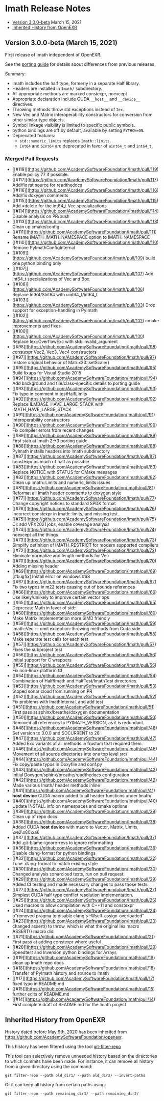 # Imath Release Notes

* [Version 3.0.0-beta](#version-300-beta-Mar-15-2021) March 15, 2021
* [Inherited History from OpenEXR](#inherited-history-from-openexr)

## Version 3.0.0-beta (March 15, 2021)

First release of Imath independent of OpenEXR.

See the [porting guide](docs/PortingGuide2-3.md) for details about
differences from previous releases.

Summary:

* Imath includes the half type, formerly in a separate Half library.
* Headers are installed in ``Imath/`` subdirectory.
* All appropriate methods are marked constexpr, noexcept
* Appropriate declaration include CUDA ``__host__`` and ``__device__``
  directives.
* Throwing methods throw std exceptions instead of ``Iex``.
* New Vec and Matrix interoperability constructors for conversion from
  other similar type objects.
* Symbol linkage visibility is limited to specific public symbols.
* python bindings are off by default, available by setting ``PYTHON=ON``.
* Deprecated features:
  - ``std::numeric_limits`` replaces ``Imath::limits``.
  - ``Int64`` and ``SInt64`` are deprecated in favor of ``uint64_t``
    and ``int64_t``.

### Merged Pull Requests

* \[[#119]\](https://github.com/AcademySoftwareFoundation/Imath/pull/119) Enable policy 77 if possible.
* \[[#117]\](https://github.com/AcademySoftwareFoundation/Imath/pull/117) Add/fix rst source for readthedocs
* \[[#116]\](https://github.com/AcademySoftwareFoundation/Imath/pull/116) Add/fix doxygen comments
* \[[#115]\](https://github.com/AcademySoftwareFoundation/Imath/pull/115) Add =delete for the int64_t Vec specializations
* \[[#114]\](https://github.com/AcademySoftwareFoundation/Imath/pull/114) Disable analysis on PR/push
* \[[#113]\](https://github.com/AcademySoftwareFoundation/Imath/pull/113) Clean up cmake/config
* \[[#111]\](https://github.com/AcademySoftwareFoundation/Imath/pull/111) Rename IMATH_IMATH_NAMESPACE option to IMATH_NAMESPACE
* \[[#110]\](https://github.com/AcademySoftwareFoundation/Imath/pull/110) Remove PyImathConfigInternal
* \[[#109]\](https://github.com/AcademySoftwareFoundation/Imath/pull/109) build one python binding only
* \[[#107]\](https://github.com/AcademySoftwareFoundation/Imath/pull/107) Add int64_t specializations of Vec and Box.
* \[[#106]\](https://github.com/AcademySoftwareFoundation/Imath/pull/106) Replace Int64/SInt64 with uint64_t/int64_t
* \[[#103]\](https://github.com/AcademySoftwareFoundation/Imath/pull/103) Drop support for exception-handling in PyImath
* \[[#102]\](https://github.com/AcademySoftwareFoundation/Imath/pull/102) cmake improvements and fixes
* \[[#100]\](https://github.com/AcademySoftwareFoundation/Imath/pull/100) Replace Iex::OverflowExc with std::invalid_argument
* \[[#98]\](https://github.com/AcademySoftwareFoundation/Imath/pull/98) constexpr Vec2, Vec3, Vec4 constructors
* \[[#97]\](https://github.com/AcademySoftwareFoundation/Imath/pull/97) restore original behavior of Matrix33<T>::setScale()
* \[[#95]\](https://github.com/AcademySoftwareFoundation/Imath/pull/95) Build fixups for Visual Studio 2015
* \[[#94]\](https://github.com/AcademySoftwareFoundation/Imath/pull/94) Add background and file/class-specific details to porting guide
* \[[#93]\](https://github.com/AcademySoftwareFoundation/Imath/pull/93) Fix typo in comment in testHalfLimits
* \[[#92]\](https://github.com/AcademySoftwareFoundation/Imath/pull/92) Replace ILMBASE_HAVE_LARGE_STACK with IMATH_HAVE_LARGE_STACK
* \[[#91]\](https://github.com/AcademySoftwareFoundation/Imath/pull/91) Interoperability constructors
* \[[#90]\](https://github.com/AcademySoftwareFoundation/Imath/pull/90) Fix compiler errors from recent changes
* \[[#89]\](https://github.com/AcademySoftwareFoundation/Imath/pull/89) First stab at Imath 2->3 porting guide
* \[[#88]\](https://github.com/AcademySoftwareFoundation/Imath/pull/88) PyImath installs headers into Imath subdirectory
* \[[#87]\](https://github.com/AcademySoftwareFoundation/Imath/pull/87) constexpr as much of half as possible
* \[[#83]\](https://github.com/AcademySoftwareFoundation/Imath/pull/83) Replace NOTICE with STATUS for CMake messages
* \[[#82]\](https://github.com/AcademySoftwareFoundation/Imath/pull/82) Clean up Imath::Limits and numeric_limits issues
* \[[#81]\](https://github.com/AcademySoftwareFoundation/Imath/pull/81) Reformat all Imath header comments to doxygen style
* \[[#77]\](https://github.com/AcademySoftwareFoundation/Imath/pull/77) Change copyright notices to standard SPDX format
* \[[#76]\](https://github.com/AcademySoftwareFoundation/Imath/pull/76) Incorrect constexpr in Imath::limits<half>, and missing test.
* \[[#75]\](https://github.com/AcademySoftwareFoundation/Imath/pull/75) CI: add VFX2021 jobs, enable coverage analysis
* \[[#74]\](https://github.com/AcademySoftwareFoundation/Imath/pull/74) noexcept all the things
* \[[#73]\](https://github.com/AcademySoftwareFoundation/Imath/pull/73) Simplify definition of IMATH_RESTRICT for modern supported compilers
* \[[#72]\](https://github.com/AcademySoftwareFoundation/Imath/pull/72) Eliminate normalize and length methods for Vec<inttype>
* \[[#70]\](https://github.com/AcademySoftwareFoundation/Imath/pull/70) Adding missing header
* \[[#69]\](https://github.com/AcademySoftwareFoundation/Imath/pull/69) [#bugfix] Install error on windows #68
* \[[#67]\](https://github.com/AcademySoftwareFoundation/Imath/pull/67) Fix two typos in m22 tests causing out of bounds references
* \[[#66]\](https://github.com/AcademySoftwareFoundation/Imath/pull/66) Use likely/unlikely to improve certain vector ops
* \[[#65]\](https://github.com/AcademySoftwareFoundation/Imath/pull/65) Deprecate Math<T> in favor of std::
* \[[#60]\](https://github.com/AcademySoftwareFoundation/Imath/pull/60) Make Matrix implementation more SIMD friendly
* \[[#59]\](https://github.com/AcademySoftwareFoundation/Imath/pull/59) Imath::Vec -- omit exception-throwing methods from Cuda side
* \[[#58]\](https://github.com/AcademySoftwareFoundation/Imath/pull/58) Make separate test calls for each test
* \[[#57]\](https://github.com/AcademySoftwareFoundation/Imath/pull/57) Fixes the subproject test
* \[[#56]\](https://github.com/AcademySoftwareFoundation/Imath/pull/56) Initial support for C wrappers
* \[[#55]\](https://github.com/AcademySoftwareFoundation/Imath/pull/55) Fix non-linux platform CI
* \[[#54]\](https://github.com/AcademySoftwareFoundation/Imath/pull/54) Combination of Half/Imath and HalfTest/ImathTest directories.
* \[[#53]\](https://github.com/AcademySoftwareFoundation/Imath/pull/53) Stoped sonar cloud from running on PR
* \[[#52]\](https://github.com/AcademySoftwareFoundation/Imath/pull/52) Fix problems with ImathInterval, and add test
* \[[#51]\](https://github.com/AcademySoftwareFoundation/Imath/pull/51) First pass at sphinx/breathe/doxygen documentation
* \[[#50]\](https://github.com/AcademySoftwareFoundation/Imath/pull/50) Removed all references to PYIMATH_VERSION, as it is redundant.
* \[[#48]\](https://github.com/AcademySoftwareFoundation/Imath/pull/48) Set version to 3.0.0 and SOCURRENT to 26
* \[[#47]\](https://github.com/AcademySoftwareFoundation/Imath/pull/47) Added Exc variants of all methods in frustum that required them.
* \[[#46]\](https://github.com/AcademySoftwareFoundation/Imath/pull/46) Movement of all source directories into one top level src/ 
* \[[#44]\](https://github.com/AcademySoftwareFoundation/Imath/pull/44) Fix copy/paste typos in Doxyfile and conf.py
* \[[#43]\](https://github.com/AcademySoftwareFoundation/Imath/pull/43) Initial Doxygen/sphinx/breathe/readthedocs configuration
* \[[#42]\](https://github.com/AcademySoftwareFoundation/Imath/pull/42) Made various Imath/ header methods inline
* \[[#41]\](https://github.com/AcademySoftwareFoundation/Imath/pull/41) __host__ __device__ CUDA macro added to all header functions under Imath/
* \[[#40]\](https://github.com/AcademySoftwareFoundation/Imath/pull/40) Update INSTALL info on namespaces and cmake options
* \[[#39]\](https://github.com/AcademySoftwareFoundation/Imath/pull/39) Clean up of repo docs.
* \[[#38]\](https://github.com/AcademySoftwareFoundation/Imath/pull/38) Added CUDA __host__ __device__ with macro to Vector, Matrix, Limits, \xe2\x80\xa6
* \[[#37]\](https://github.com/AcademySoftwareFoundation/Imath/pull/37) Add .git-blame-ignore-revs to ignore reformatting
* \[[#36]\](https://github.com/AcademySoftwareFoundation/Imath/pull/36) Disable clang-format for python bindings
* \[[#32]\](https://github.com/AcademySoftwareFoundation/Imath/pull/32) Tune .clang-format to match existing style
* \[[#30]\](https://github.com/AcademySoftwareFoundation/Imath/pull/30) Changed analysis sonarcloud tests, run on pull request.
* \[[#29]\](https://github.com/AcademySoftwareFoundation/Imath/pull/29) Added CI testing and made necessary changes to pass those tests.
* \[[#27]\](https://github.com/AcademySoftwareFoundation/Imath/pull/27) Simplest CUDA half type conflict resolution implementation.
* \[[#25]\](https://github.com/AcademySoftwareFoundation/Imath/pull/25) Used macros to allow compilation with C++11 and constexpr
* \[[#24]\](https://github.com/AcademySoftwareFoundation/Imath/pull/24) b"removed pragma to disable clang's -Wself-assign-overloaded"
* \[[#23]\](https://github.com/AcademySoftwareFoundation/Imath/pull/23) changed assert() to throw, which is what the original Iex macro ASSERT() macro did
* \[[#21]\](https://github.com/AcademySoftwareFoundation/Imath/pull/21) First pass at adding constexpr where useful
* \[[#20]\](https://github.com/AcademySoftwareFoundation/Imath/pull/20) Speedtest and Inversion python bindings for Arrays
* \[[#19]\](https://github.com/AcademySoftwareFoundation/Imath/pull/19) clean up Imath repo docs
* \[[#18]\](https://github.com/AcademySoftwareFoundation/Imath/pull/18) Transfer of PyImath history and source to Imath
* \[[#17]\](https://github.com/AcademySoftwareFoundation/Imath/pull/17) fixed typo in README.md
* \[[#15]\](https://github.com/AcademySoftwareFoundation/Imath/pull/15) further edits of README.md
* \[[#14]\](https://github.com/AcademySoftwareFoundation/Imath/pull/14) First complete draft of README.md for the Imath project

## Inherited History from OpenEXR

History dated before May 9th, 2020 has been inherited from
https://github.com/AcademySoftwareFoundation/openexr.

This history has been filtered using the tool
[git-filter-repo](https://github.com/newren/git-filter-repo)

This tool can selectively remove unneeded history based on the
directories to which commits have been made. For instance, it can
remove all history from a given directory using the command:

    git filter-repo --path old_dir1/ --path old_dir2/ --invert-paths

Or it can keep all history from certain paths using:

    git filter-repo --path remaining_dir1/ --path remaining_dir2/

